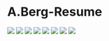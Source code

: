 # A.Berg-Resume
![](https://github.com/Alexander-Berg/A.Berg-Resume/blob/1fa107556da453c7c62625b6a803e128548c7816/Png%20Files/A.Berg%20resume%20wide.png)
![](https://github.com/Alexander-Berg/A.Berg-Resume/blob/1fa107556da453c7c62625b6a803e128548c7816/Png%20Files/A.Berg%20resume%20wide.png)
![](https://github.com/Alexander-Berg/A.Berg-Resume/blob/1fa107556da453c7c62625b6a803e128548c7816/Png%20Files/Software%20skills%20portfolio.png)
![](https://github.com/Alexander-Berg/A.Berg-Resume/blob/1fa107556da453c7c62625b6a803e128548c7816/Png%20Files/Other%20Skills.png)
![](https://github.com/Alexander-Berg/A.Berg-Resume/blob/1fa107556da453c7c62625b6a803e128548c7816/Png%20Files/Game%20Tests%20Portfolio_Page_1.png)
![](https://github.com/Alexander-Berg/A.Berg-Resume/blob/1fa107556da453c7c62625b6a803e128548c7816/Png%20Files/Game%20Tests%20Portfolio_Page_2.png)
![](https://github.com/Alexander-Berg/A.Berg-Resume/blob/1fa107556da453c7c62625b6a803e128548c7816/Png%20Files/Game%20Tests%20Portfolio_Page_3.png)
![](https://github.com/Alexander-Berg/A.Berg-Resume/blob/1fa107556da453c7c62625b6a803e128548c7816/Png%20Files/Game%20Tests%20Portfolio_Page_4.png)
